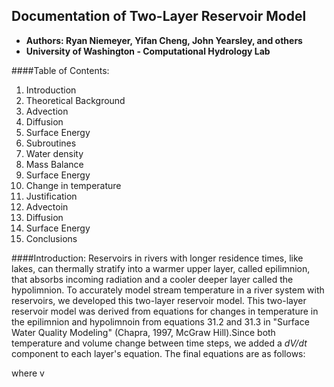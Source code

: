 ## Documentation of Two-Layer Reservoir Model
- **Authors: Ryan Niemeyer, Yifan Cheng, John Yearsley, and others**
- **University of Washington - Computational Hydrology Lab**

####Table of Contents:
1. Introduction
2. Theoretical Background
  1. Advection
  2. Diffusion
  3. Surface Energy
3. Subroutines
  1.  Water density
  2.  Mass Balance
  3.  Surface Energy
  4.  Change in temperature
3. Justification
  1.  Advectoin
  2.  Diffusion
  3.  Surface Energy
4. Conclusions

####Introduction:
Reservoirs in rivers with longer residence times, like lakes, can thermally stratify into a warmer upper layer, called epilimnion, that absorbs incoming radiation and a cooler deeper layer called the hypolimnion. To accurately model stream temperature in a river system with reservoirs, we developed this two-layer reservoir model.  This two-layer reservoir model was derived from equations for changes in temperature in the epilimnion and hypolimnoin from equations 31.2 and 31.3 in "Surface Water Quality Modeling" (Chapra, 1997, McGraw Hill).Since both temperature and volume change between time steps, we added a *dV/dt* component to each layer's equation. The final equations are as follows:

where v

